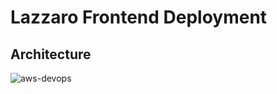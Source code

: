 # Lazzaro Frontend Deployment


## Architecture
![aws-devops](https://personal-website-assets.s3.amazonaws.com/Projects/fda.jpeg)